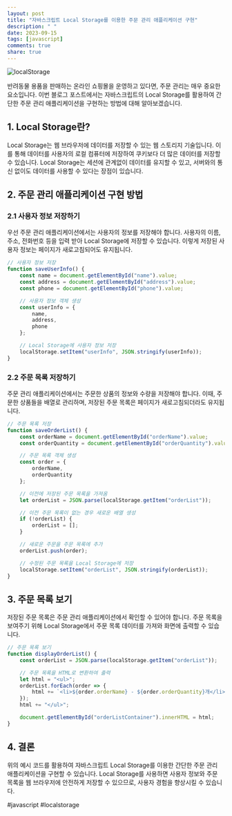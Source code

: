 ```yaml
---
layout: post
title: "자바스크립트 Local Storage를 이용한 주문 관리 애플리케이션 구현"
description: " "
date: 2023-09-15
tags: [javascript]
comments: true
share: true
---
```


![localStorage](https://www.contrau.com.au/img/posts/js_localstorage.png)

반려동물 용품을 판매하는 온라인 쇼핑몰을 운영하고 있다면, 주문 관리는 매우 중요한 요소입니다. 이번 블로그 포스트에서는 자바스크립트의 Local Storage를 활용하여 간단한 주문 관리 애플리케이션을 구현하는 방법에 대해 알아보겠습니다.

## 1. Local Storage란?

Local Storage는 웹 브라우저에 데이터를 저장할 수 있는 웹 스토리지 기술입니다. 이를 통해 데이터를 사용자의 로컬 컴퓨터에 저장하여 쿠키보다 더 많은 데이터를 저장할 수 있습니다. Local Storage는 세션에 관계없이 데이터를 유지할 수 있고, 서버와의 통신 없이도 데이터를 사용할 수 있다는 장점이 있습니다.

## 2. 주문 관리 애플리케이션 구현 방법

### 2.1 사용자 정보 저장하기

우선 주문 관리 애플리케이션에서는 사용자의 정보를 저장해야 합니다. 사용자의 이름, 주소, 전화번호 등을 입력 받아 Local Storage에 저장할 수 있습니다. 이렇게 저장된 사용자 정보는 페이지가 새로고침되어도 유지됩니다.

```javascript
// 사용자 정보 저장
function saveUserInfo() {
    const name = document.getElementById("name").value;
    const address = document.getElementById("address").value;
    const phone = document.getElementById("phone").value;

    // 사용자 정보 객체 생성
    const userInfo = {
        name,
        address,
        phone
    };

    // Local Storage에 사용자 정보 저장
    localStorage.setItem("userInfo", JSON.stringify(userInfo));
}
```

### 2.2 주문 목록 저장하기

주문 관리 애플리케이션에서는 주문한 상품의 정보와 수량을 저장해야 합니다. 이때, 주문한 상품들을 배열로 관리하며, 저장된 주문 목록은 페이지가 새로고침되더라도 유지됩니다.

```javascript
// 주문 목록 저장
function saveOrderList() {
    const orderName = document.getElementById("orderName").value;
    const orderQuantity = document.getElementById("orderQuantity").value;

    // 주문 목록 객체 생성
    const order = {
        orderName,
        orderQuantity
    };

    // 이전에 저장된 주문 목록을 가져옴
    let orderList = JSON.parse(localStorage.getItem("orderList"));

    // 이전 주문 목록이 없는 경우 새로운 배열 생성
    if (!orderList) {
        orderList = [];
    }

    // 새로운 주문을 주문 목록에 추가
    orderList.push(order);

    // 수정된 주문 목록을 Local Storage에 저장
    localStorage.setItem("orderList", JSON.stringify(orderList));
}
```

## 3. 주문 목록 보기

저장된 주문 목록은 주문 관리 애플리케이션에서 확인할 수 있어야 합니다. 주문 목록을 보여주기 위해 Local Storage에서 주문 목록 데이터를 가져와 화면에 출력할 수 있습니다.

```javascript
// 주문 목록 보기
function displayOrderList() {
    const orderList = JSON.parse(localStorage.getItem("orderList"));

    // 주문 목록을 HTML로 변환하여 출력
    let html = "<ul>";
    orderList.forEach(order => {
        html += `<li>${order.orderName} - ${order.orderQuantity}개</li>`;
    });
    html += "</ul>";

    document.getElementById("orderListContainer").innerHTML = html;
}
```

## 4. 결론

위의 예시 코드를 활용하여 자바스크립트 Local Storage를 이용한 간단한 주문 관리 애플리케이션을 구현할 수 있습니다. Local Storage를 사용하면 사용자 정보와 주문 목록을 웹 브라우저에 안전하게 저장할 수 있으므로, 사용자 경험을 향상시킬 수 있습니다.

#javascript #localstorage